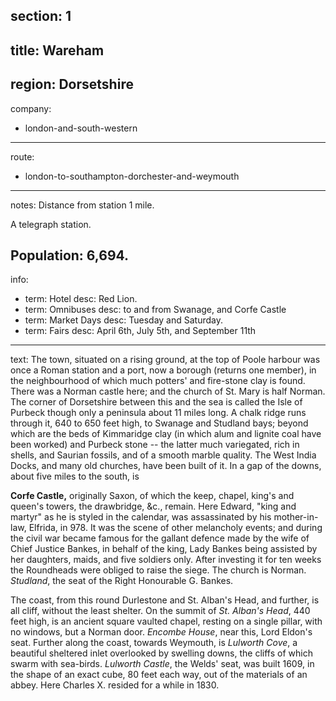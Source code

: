 ﻿section: 1
----
title: Wareham
----
region: Dorsetshire
----
company:
- london-and-south-western
----
route:
- london-to-southampton-dorchester-and-weymouth
----
notes: Distance from station 1 mile.

A telegraph station.

Population: 6,694.
----
info:
- term: Hotel
  desc: Red Lion.
- term: Omnibuses
  desc: to and from Swanage, and Corfe Castle
- term: Market Days
  desc: Tuesday and Saturday.
- term: Fairs
  desc: April 6th, July 5th, and September 11th
----
text: The town, situated on a rising ground, at the top of Poole harbour was once a Roman station and a port, now a borough (returns one member), in the neighbourhood of which much potters' and fire-stone clay is found. There was a Norman castle here; and the church of St. Mary is half Norman. The corner of Dorsetshire between this and the sea is called the Isle of Purbeck though only a peninsula about 11 miles long. A chalk ridge runs through it, 640 to 650 feet high, to Swanage and Studland bays; beyond which are the beds of Kimmaridge clay (in which alum and lignite coal have been worked) and Purbeck stone -- the latter much variegated, rich in shells, and Saurian fossils, and of a smooth marble quality. The West India Docks, and many old churches, have been built of it. In a gap of the downs, about five miles to the south, is

**Corfe Castle,** originally Saxon, of which the keep, chapel, king's and queen's towers, the drawbridge, &c., remain. Here Edward, "king and martyr" as he is styled in the calendar, was assassinated by his mother-in-law, Elfrida, in 978. It was the scene of other melancholy events; and during the civil war became famous for the gallant defence made by the wife of Chief Justice Bankes, in behalf of the king, Lady Bankes being assisted by her daughters, maids, and five soldiers only. After investing it for ten weeks the Roundheads were obliged to raise the siege. The church is Norman. *Studland*, the seat of the Right Honourable G. Bankes.

The coast, from this round Durlestone and St. Alban's Head, and further, is all cliff, without the least shelter. On the summit of *St. Alban's Head*, 440 feet high, is an ancient square vaulted chapel, resting on a single pillar, with no windows, but a Norman door. *Encombe House*, near this, Lord Eldon's seat. Further along the coast, towards Weymouth, is *Lulworth Cove*, a beautiful sheltered inlet overlooked by swelling downs, the cliffs of which swarm with sea-birds. *Lulworth Castle*, the Welds' seat, was built
1609, in the shape of an exact cube, 80 feet each way, out of the materials of an abbey. Here Charles X. resided for a while in 1830.
